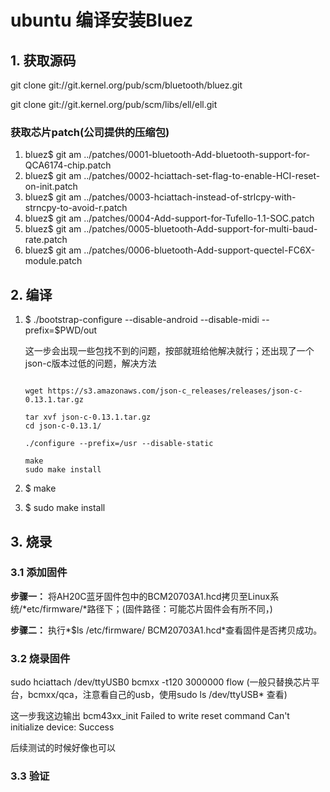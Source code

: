 # ubuntu 编译安装Bluez



## 1. 获取源码

git clone git://git.kernel.org/pub/scm/bluetooth/bluez.git 

git clone git://git.kernel.org/pub/scm/libs/ell/ell.git

### 获取芯片patch(公司提供的压缩包)  

1) bluez$ git am ../patches/0001-bluetooth-Add-bluetooth-support-for-QCA6174-chip.patch
2) bluez$ git am ../patches/0002-hciattach-set-flag-to-enable-HCI-reset-on-init.patch
3) bluez$ git am ../patches/0003-hciattach-instead-of-strlcpy-with-strncpy-to-avoid-r.patch
4) bluez$ git am ../patches/0004-Add-support-for-Tufello-1.1-SOC.patch
5) bluez$ git am ../patches/0005-bluetooth-Add-support-for-multi-baud-rate.patch
6) bluez$ git am ../patches/0006-bluetooth-Add-support-quectel-FC6X-module.patch

## 2. 编译

1. $ ./bootstrap-configure --disable-android --disable-midi  --prefix=$PWD/out  

   这一步会出现一些包找不到的问题，按部就班给他解决就行；还出现了一个json-c版本过低的问题，解决方法

   ```shell
   
   wget https://s3.amazonaws.com/json-c_releases/releases/json-c-0.13.1.tar.gz
   
   tar xvf json-c-0.13.1.tar.gz
   cd json-c-0.13.1/
   
   ./configure --prefix=/usr --disable-static
   
   make
   sudo make install
   ```

   

2. $ make 

3. $ sudo make install



## 3. 烧录

### 3.1 添加固件

**步骤一：**     将AH20C蓝牙固件包中的BCM20703A1.hcd拷贝至Linux系统/*etc/firmware/*路径下；(固件路径：可能芯片固件会有所不同，)

**步骤二：**     执行*$ls /etc/firmware/ BCM20703A1.hcd*查看固件是否拷贝成功。

### 3.2 烧录固件

sudo hciattach /dev/ttyUSB0 bcmxx -t120 3000000 flow  (一般只替换芯片平台，bcmxx/qca，注意看自己的usb，使用sudo ls /dev/ttyUSB* 查看)

这一步我这边输出
bcm43xx_init
Failed to write reset command
Can't initialize device: Success

后续测试的时候好像也可以

### 3.3 验证





